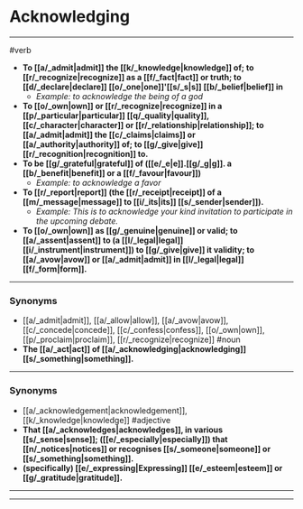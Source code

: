 # Acknowledging
---
#verb
- **To [[a/_admit|admit]] the [[k/_knowledge|knowledge]] of; to [[r/_recognize|recognize]] as a [[f/_fact|fact]] or truth; to [[d/_declare|declare]] [[o/_one|one]]'[[s/_s|s]] [[b/_belief|belief]] in**
	- _Example: to acknowledge the being of a god_
- **To [[o/_own|own]] or [[r/_recognize|recognize]] in a [[p/_particular|particular]] [[q/_quality|quality]], [[c/_character|character]] or [[r/_relationship|relationship]]; to [[a/_admit|admit]] the [[c/_claims|claims]] or [[a/_authority|authority]] of; to [[g/_give|give]] [[r/_recognition|recognition]] to.**
- **To be [[g/_grateful|grateful]] of ([[e/_e|e]].[[g/_g|g]]. a [[b/_benefit|benefit]] or a [[f/_favour|favour]])**
	- _Example: to acknowledge a favor_
- **To [[r/_report|report]] (the [[r/_receipt|receipt]] of a [[m/_message|message]] to [[i/_its|its]] [[s/_sender|sender]]).**
	- _Example: This is to acknowledge your kind invitation to participate in the upcoming debate._
- **To [[o/_own|own]] as [[g/_genuine|genuine]] or valid; to [[a/_assent|assent]] to (a [[l/_legal|legal]] [[i/_instrument|instrument]]) to [[g/_give|give]] it validity; to [[a/_avow|avow]] or [[a/_admit|admit]] in [[l/_legal|legal]] [[f/_form|form]].**
---
### Synonyms
- [[a/_admit|admit]], [[a/_allow|allow]], [[a/_avow|avow]], [[c/_concede|concede]], [[c/_confess|confess]], [[o/_own|own]], [[p/_proclaim|proclaim]], [[r/_recognize|recognize]]
#noun
- **The [[a/_act|act]] of [[a/_acknowledging|acknowledging]] [[s/_something|something]].**
---
### Synonyms
- [[a/_acknowledgement|acknowledgement]], [[k/_knowledge|knowledge]]
#adjective
- **That [[a/_acknowledges|acknowledges]], in various [[s/_sense|sense]]; ([[e/_especially|especially]]) that [[n/_notices|notices]] or recognises [[s/_someone|someone]] or [[s/_something|something]].**
- **(specifically) [[e/_expressing|Expressing]] [[e/_esteem|esteem]] or [[g/_gratitude|gratitude]].**
---
---
